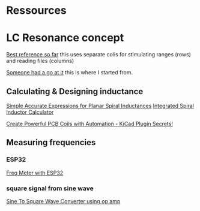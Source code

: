 # Ressources

# LC Resonance concept


[Best reference so far](https://www.chessprogramming.org/DGT_Board) this uses separate colis for stimulating ranges (rows) and reading files (columns)

[Someone had a go at it](https://electronics.stackexchange.com/questions/551581/detecting-chess-pieces-on-the-board) this is where I started from.

## Calculating & Designing inductance
[Simple Accurate Expressions for Planar Spiral Inductances](http://smirc.stanford.edu/papers/JSSC99OCT-mohan.pdf)
[Integrated Spiral Inductor Calculator](http://www-smirc.stanford.edu/spiralcalc.html)

[Create Powerful PCB Coils with Automation - KiCad Plugin Secrets!](https://www.youtube.com/watch?v=CDhlx_VMpCc)

## Measuring frequencies

### ESP32
[Freq Meter with ESP32](https://www.esp32.com/viewtopic.php?t=17018)

### square signal from sine wave
[Sine To Square Wave Converter using op amp](https://www.multisim.com/content/8Tiu4LG2q27AwJeXdCmYdA/sine-to-square-wave-converterusing-op-amp/)
